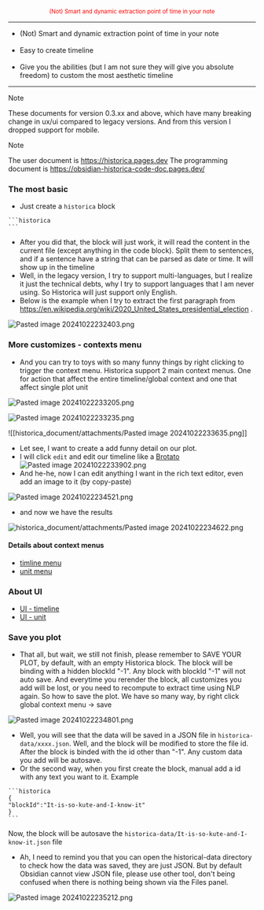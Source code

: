 <div align="center" style="color:red">
<sub>
(Not) Smart and dynamic extraction point of time in your note
</sub>
</div>

---


<ul>

<li>(Not) Smart and dynamic extraction point of time in your note</li>
<br/>
<li> Easy to create timeline </li>
<br/>
<li>Give you the abilities (but I am not sure they will give you absolute freedom) to custom the most aesthetic timeline </li>


</ul>

---

>[!note]
>These documents for version 0.3.xx and above, which have many breaking change in ux/ui compared to legacy versions. And from this version I dropped support for mobile.

>[!note]
> The user document is https://historica.pages.dev
> The programming document is https://obsidian-historica-code-doc.pages.dev/

### The most basic
- Just create a `historica` block

````
```historica
```
````

- After you did that, the block will just work, it will read the content in the current file (except anything in the code block). Split them to sentences, and if a sentence have a string that can be parsed as date or time. It will show up in the timeline
- Well, in the legacy version, I try to support multi-languages, but I realize it just the technical debts, why I try to support languages that I am never using. So Historica will just support only English.
- Below is the example when I try to extract the first paragraph from https://en.wikipedia.org/wiki/2020_United_States_presidential_election .

![Pasted image 20241022232403.png](historica_document/attachments/Pasted%20image%2020241022232403.png)


### More customizes - contexts menu
- And you can try to toys with so many funny things  by right clicking  to trigger the context menu. Historica support 2 main context menus. One for action that affect the entire timeline/global context and one that affect single plot unit

![Pasted image 20241022233205.png](historica_document/attachments/Pasted%20image%2020241022233205.png)

![Pasted image 20241022233235.png](historica_document/attachments/Pasted%20image%2020241022233235.png)

![[historica_document/attachments/Pasted image 20241022233635.png]]

- Let see, I want to create a add funny detail on our plot.
- I will click `edit` and edit our timeline like a [Brotato](https://store.steampowered.com/app/1942280/Brotato/)
![Pasted image 20241022233902.png](historica_document/attachments/Pasted%20image%2020241022233902.png)
- And he-he, now I can edit anything I want in the rich text editor, even add an image to it (by copy-paste)

![Pasted image 20241022234521.png](historica_document/attachments/Pasted%20image%2020241022234521.png)
- and now we have the results

![historica_document/attachments/Pasted image 20241022234622.png](historica_document/attachments/Pasted%20image%2020241022234622.png)

#### Details about context menus
- [timline menu](historica_document/timline%20menu.md)
- [unit menu](historica_document/unit%20menu.md)
 
### About UI
- [UI - timeline](UI%20-%20timeline.md)
- [UI - unit](UI%20-%20unit.md)


### Save you plot
- That all, but wait, we still not finish, please remember to SAVE YOUR PLOT, by default, with an empty Historica block. The block will be binding with a hidden blockId "-1". Any block with blockId "-1" will not auto save. And everytime you rerender the block, all customizes you add will be lost, or you need to recompute to extract time using NLP again. So how to save the plot. We have so many way, by right click global context menu -> save

 ![Pasted image 20241022234801.png](historica_document/attachments/Pasted%20image%2020241022234801.png)

- Well, you will see that the data will be saved in a JSON file in  `historica-data/xxxx.json`. Well, and the block will be modified to store the file id. After the block is binded with the id other than "-1". Any custom data you add will be autosave. 
- Or the second way, when you first create the block, manual add a id with any text you want to it. Example
````
```historica
{
"blockId":"It-is-so-kute-and-I-know-it"
}
```
````
Now, the block will be autosave the `historica-data/It-is-so-kute-and-I-know-it.json` file 
- Ah, I need to remind you that you can open the historical-data directory to check how the data was saved, they are just JSON. But by default Obsidian cannot view JSON file, please use other tool, don't being confused when there is nothing being shown via the Files panel.

![Pasted image 20241022235212.png](historica_document/attachments/Pasted%20image%2020241022235212.png)



